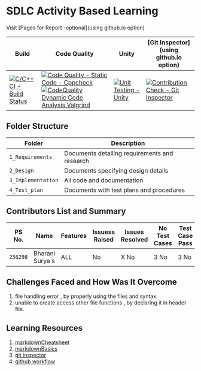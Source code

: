 # SDLC Activity Based Learning

Visit [Pages for Report -optional](using github.io option)

Build | Code Quality | Unity | [Git Inspector](using github.io option)
------|----------|-------|--------------
[![C/C++ CI - Build Status](https://github.com/BharaniSurya/miniproj_256298/actions/workflows/c-cpp.yml/badge.svg)](https://github.com/BharaniSurya/miniproj_256298/actions/workflows/c-cpp.yml) | [![Code Quality - Static Code - Cppcheck](https://github.com/BharaniSurya/miniproj_256298/actions/workflows/cppcheck.yml/badge.svg)](https://github.com/BharaniSurya/miniproj_256298/actions/workflows/cppcheck.yml) [![CodeQuality Dynamic Code Analysis Valgrind](https://github.com/BharaniSurya/miniproj_256298/actions/workflows/CodeQuality_Dynamic.yml/badge.svg)](https://github.com/BharaniSurya/miniproj_256298/actions/workflows/CodeQuality_Dynamic.yml) | [![Unit Testing - Unity](https://github.com/BharaniSurya/miniproj_256298/actions/workflows/unity.yml/badge.svg)](https://github.com/BharaniSurya/miniproj_256298/actions/workflows/unity.yml) |[![Contribution Check - Git Inspector](https://github.com/BharaniSurya/miniproj_256298/actions/workflows/gitinspector.yml/badge.svg)](https://github.com/BharaniSurya/miniproj_256298/actions/workflows/gitinspector.yml)


## Folder Structure
Folder             | Description
-------------------| -----------------------------------------
`1_Requirements`   | Documents detailing requirements and research
`2_Design`         | Documents specifying design details
`3_Implementation` | All code and documentation
`4_Test_plan`      | Documents with test plans and procedures

## Contributors List and Summary

PS No. |  Name   |    Features    | Issuess Raised |Issues Resolved|No Test Cases|Test Case Pass
-------|---------|----------------|----------------|---------------|-------------|--------------
`256298` | Bharani Surya s  | ALL    |     No     | X No   |3 No   |3 No     
     

## Challenges Faced and How Was It Overcome

1. file handling error , by properly using the files and syntax.
2. unable to create access other file functions , by declaring it in header file. 

## Learning Resources
1. [markdownCheatsheet](https://github.com/adam-p/markdown-here/wiki/Markdown-Cheatsheet)
2. [markdownBasics](https://guides.github.com/features/mastering-markdown/)
3. [git inspector](https://github.com/ejwa/gitinspector.git)
4. [github workflow](https://docs.github.com/en/actions/learn-github-action)

